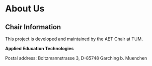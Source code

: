 # About Us

## Chair Information

This project is developed and maintained by the AET Chair at TUM.

**Applied Education Technologies** 

Postal address: Boltzmannstrasse 3, D-85748 Garching b. Muenchen